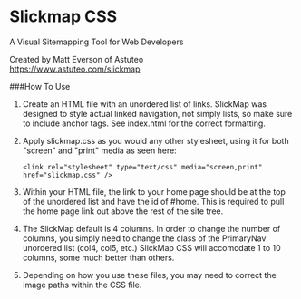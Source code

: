# Slickmap CSS
A Visual Sitemapping Tool for Web Developers

Created by Matt Everson of Astuteo  
https://www.astuteo.com/slickmap


###How To Use

1. Create an HTML file with an unordered list of links. SlickMap was
   designed to style actual linked navigation, not simply lists, so make
   sure to include anchor tags. See index.html for the correct formatting.

2. Apply slickmap.css as you would any other stylesheet, using it for both
   "screen" and "print" media as seen here:

   `<link rel="stylesheet" type="text/css" media="screen,print" href="slickmap.css" />`

3. Within your HTML file, the link to your home page should be at the top
   of the unordered list and have the id of #home. This is required to pull
   the home page link out above the rest of the site tree.

4. The SlickMap default is 4 columns. In order to change the number of
   columns, you simply need to change the class of the PrimaryNav unordered
   list (col4, col5, etc.) SlickMap CSS will accomodate 1 to 10 columns,
   some much better than others.

5. Depending on how you use these files, you may need to correct the image
   paths within the CSS file.
